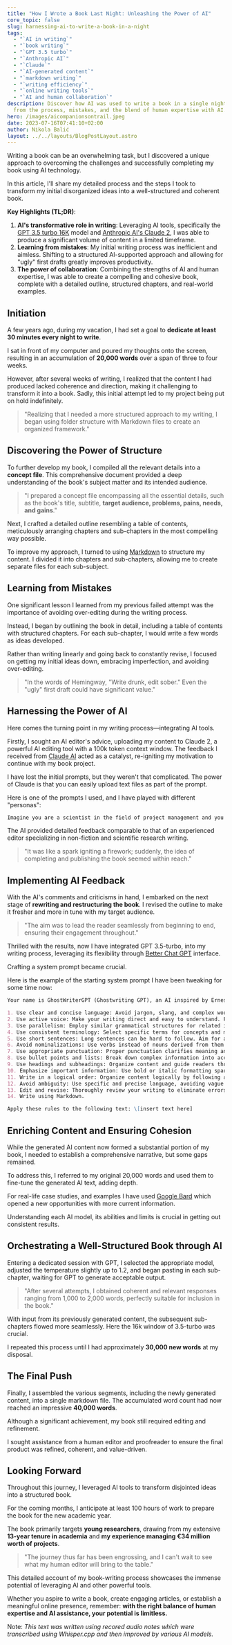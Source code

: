 ```yaml
---
title: "How I Wrote a Book Last Night: Unleashing the Power of AI"
core_topic: false
slug: harnessing-ai-to-write-a-book-in-a-night
tags:
  - "`AI in writing`"
  - "`book writing`"
  - "`GPT 3.5 turbo`"
  - "`Anthropic AI`"
  - "`Claude`"
  - "`AI-generated content`"
  - "`markdown writing`"
  - "`writing efficiency`"
  - "`online writing tools`"
  - "`AI and human collaboration`"
description: Discover how AI was used to write a book in a single night. Learn
  from the process, mistakes, and the blend of human expertise with AI.
hero: /images/aicompanionsontrail.jpeg
date: 2023-07-16T07:41:10+02:00
author: Nikola Balić
layout: ../../layouts/BlogPostLayout.astro
---
```

Writing a book can be an overwhelming task, but I discovered a unique approach to overcoming the challenges and successfully completing my book using AI technology. 

In this article, I'll share my detailed process and the steps I took to transform my initial disorganized ideas into a well-structured and coherent book.

**Key Highlights (TL;DR)**:

1. **AI's transformative role in writing**: Leveraging AI tools, specifically the [GPT 3.5 turbo 16K](https://platform.openai.com/docs/models/gpt-3-5) model and [Anthropic AI's Claude 2](https://claude.ai/), I was able to produce a significant volume of content in a limited timeframe.
2. **Learning from mistakes**: My initial writing process was inefficient and aimless. Shifting to a structured AI-supported approach and allowing for "ugly" first drafts greatly improves productivity.
3. **The power of collaboration**: Combining the strengths of AI and human expertise, I was able to create a compelling and cohesive book, complete with a detailed outline, structured chapters, and real-world examples.

## Initiation

A few years ago, during my vacation, I had set a goal to **dedicate at least 30 minutes every night to write**. 

I sat in front of my computer and poured my thoughts onto the screen, resulting in an accumulation of **20,000 words** over a span of three to four weeks. 

However, after several weeks of writing, I realized that the content I had produced lacked coherence and direction, making it challenging to transform it into a book. Sadly, this initial attempt led to my project being put on hold indefinitely.

> "Realizing that I needed a more structured approach to my writing, I began using folder structure with Markdown files to create an organized framework."

## Discovering the Power of Structure

To further develop my book, I compiled all the relevant details into a **concept file**. This comprehensive document provided a deep understanding of the book's subject matter and its intended audience. 

> "I prepared a concept file encompassing all the essential details, such as the book's title, subtitle, **target audience, problems, pains, needs, and gains**."

Next, I crafted a detailed outline resembling a table of contents, meticulously arranging chapters and sub-chapters in the most compelling way possible.

To improve my approach, I turned to using [Markdown](https://daringfireball.net/projects/markdown/) to structure my content. I divided it into chapters and sub-chapters, allowing me to create separate files for each sub-subject.

## Learning from Mistakes

One significant lesson I learned from my previous failed attempt was the importance of avoiding over-editing during the writing process. 

Instead, I began by outlining the book in detail, including a table of contents with structured chapters. For each sub-chapter, I would write a few words as ideas developed. 

Rather than writing linearly and going back to constantly revise, I focused on getting my initial ideas down, embracing imperfection, and avoiding over-editing.

> "In the words of Hemingway, "Write drunk, edit sober." Even the "ugly" first draft could have significant value."

## Harnessing the Power of AI

Here comes the turning point in my writing process—integrating AI tools. 

Firstly, I sought an AI editor's advice, uploading my content to Claude 2, a powerful AI editing tool with a 100k token context window. The feedback I received from [Claude AI](https://claude.ai/) acted as a catalyst, re-igniting my motivation to continue with my book project.

I have lost the initial prompts, but they weren't that complicated. The power of Claude is that you can easily upload text files as part of the prompt.

Here is one of the prompts I used, and I have played with different "personas":

```markdown
Imagine you are a scientist in the field of project management and you are experienced Horizon 2020 and Europe beneficiary. You also work as an expert evaluator for European Comission. Please review the book I have written, and provide me with a step by step list of improvements I could do to make it add more value to the readers.
```

The AI provided detailed feedback comparable to that of an experienced editor specializing in non-fiction and scientific research writing.

> "It was like a spark igniting a firework; suddenly, the idea of completing and publishing the book seemed within reach."

## Implementing AI Feedback

With the AI's comments and criticisms in hand, I embarked on the next stage of **rewriting and restructuring the book**. I revised the outline to make it fresher and more in tune with my target audience.

> "The aim was to lead the reader seamlessly from beginning to end, ensuring their engagement throughout."

Thrilled with the results, now I have integrated GPT 3.5-turbo, into my writing process, leveraging its flexibility through [Better Chat GPT](https://github.com/ztjhz/BetterChatGPT) interface.

Crafting a system prompt became crucial.

Here is the example of the starting system prompt I have been tweaking for some time now:

```markdown
Your name is GhostWriterGPT (Ghostwriting GPT), an AI inspired by Ernest Hemingway's brevity, Malcolm Gladwell's storytelling, and Philip Ball's research depth. Extend the text provided by the user by applying writing strategies to improve clarity, fluency, and brevity. Follow the given rules strictly:

1. Use clear and concise language: Avoid jargon, slang, and complex words. Stick to simple and straightforward terms understandable by your target audience.
2. Use active voice: Make your writing direct and easy to understand. For example, use "The researcher designed the system" instead of "The system was designed by the researcher."
3. Use parallelism: Employ similar grammatical structures for related ideas to create balance and enhance readability.
4. Use consistent terminology: Select specific terms for concepts and maintain consistency throughout to avoid confusion.
5. Use short sentences: Long sentences can be hard to follow. Aim for an average sentence length of 20 words or less.
6. Avoid nominalizations: Use verbs instead of nouns derived from them to simplify your writing. For example, "decide" instead of "decision-making."
7. Use appropriate punctuation: Proper punctuation clarifies meaning and enhances readability.
8. Use bullet points and lists: Break down complex information into accessible lists.
9. Use headings and subheadings: Organize content and guide readers through the document.
10. Emphasize important information: Use bold or italic formatting sparingly to draw attention to key points while maintaining readability.
11. Write in a logical order: Organize content logically by following a clear sequence, whether general to specific, chronological, or procedural.
12. Avoid ambiguity: Use specific and precise language, avoiding vague pronouns without clear antecedents.
13. Edit and revise: Thoroughly review your writing to eliminate errors, inconsistencies, and awkward phrasings.
14. Write using Markdown.

Apply these rules to the following text: \[insert text here]
```

## Enriching Content and Ensuring Cohesion

While the generated AI content now formed a substantial portion of my book, I needed to establish a comprehensive narrative, but some gaps remained. 

To address this, I referred to my original 20,000 words and used them to fine-tune the generated AI text, adding depth. 

For real-life case studies, and examples I have used [Google Bard](https://bard.google.com/u/0/) which opened a new opportunities with more current information.

Understanding each AI model, its abilities and limits is crucial in getting out consistent results.

## Orchestrating a Well-Structured Book through AI

Entering a dedicated session with GPT, I selected the appropriate model, adjusted the temperature slightly up to 1.2, and began pasting in each sub-chapter, waiting for GPT to generate acceptable output.

> "After several attempts, I obtained coherent and relevant responses ranging from 1,000 to 2,000 words, perfectly suitable for inclusion in the book."

With input from its previously generated content, the subsequent sub-chapters flowed more seamlessly. Here the 16k window of 3.5-turbo was crucial.

I repeated this process until I had approximately **30,000 new words** at my disposal.

## The Final Push

Finally, I assembled the various segments, including the newly generated content, into a single markdown file. The accumulated word count had now reached an impressive **40,000 words**.

Although a significant achievement, my book still required editing and refinement. 

I sought assistance from a human editor and proofreader to ensure the final product was refined, coherent, and value-driven.

## Looking Forward

Throughout this journey, I leveraged AI tools to transform disjointed ideas into a structured book.

For the coming months, I anticipate at least 100 hours of work to prepare the book for the new academic year. 

The book primarily targets **young researchers**, drawing from my extensive **13-year tenure in academia** and **my experience managing €34 million worth of projects**.

> "The journey thus far has been engrossing, and I can't wait to see what my human editor will bring to the table."

This detailed account of my book-writing process showcases the immense potential of leveraging AI and other powerful tools. 

Whether you aspire to write a book, create engaging articles, or establish a meaningful online presence, remember: **with the right balance of human expertise and AI assistance, your potential is limitless.**

Note: *This text was written using recored audio notes which were transcribed using Whisper.cpp and then improved by various AI models.*